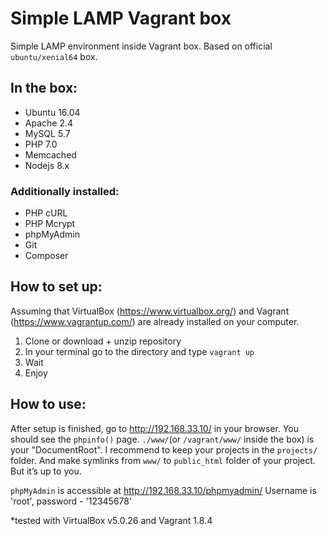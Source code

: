 # Simple LAMP Vagrant box

Simple LAMP environment inside Vagrant box. Based on official `ubuntu/xenial64` box.

## In the box:

- Ubuntu 16.04
- Apache 2.4
- MySQL 5.7
- PHP 7.0
- Memcached
- Nodejs 8.x

### Additionally installed:

- PHP cURL
- PHP Mcrypt
- phpMyAdmin
- Git
- Composer

## How to set up:

Assuming that VirtualBox (https://www.virtualbox.org/) and Vagrant (https://www.vagrantup.com/) are already installed on your computer.

1. Clone or download + unzip repository 
2. In your terminal go to the directory and type `vagrant up`
3. Wait
4. Enjoy

## How to use:

After setup is finished, go to http://192.168.33.10/ in your browser. You should see the `phpinfo()` page.
`./www/`(or `/vagrant/www/` inside the box) is your "DocumentRoot". I recommend to keep your projects in the `projects/` folder. And make symlinks from `www/` to `public_html` folder of your project. But it’s up to you.

`phpMyAdmin` is accessible at http://192.168.33.10/phpmyadmin/ Username is 'root', password - '12345678'

*tested with VirtualBox v5.0.26 and Vagrant 1.8.4
